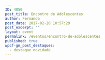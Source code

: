 ```yaml
---
ID: 4850
post_title: Encontro de Adolescentes
author: Fernando
post_date: 2017-02-20 10:57:29
post_excerpt: ""
layout: event
permalink: /eventos/encontro-de-adolescentes
published: true
wpcf-gn_post_destaques:
  - destaque_novidade
---
```

